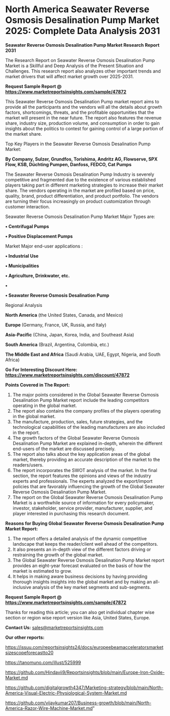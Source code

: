 # North America Seawater Reverse Osmosis Desalination Pump Market 2025: Complete Data Analysis 2031

<strong>Seawater Reverse Osmosis Desalination Pump Market Research Report 2031</strong>

The Research Report on Seawater Reverse Osmosis Desalination Pump Market is a Skillful and Deep Analysis of the Present Situation and Challenges. This research report also analyzes other important trends and market drivers that will affect market growth over 2025-2031.

<strong>Request Sample Report @ <a href=https://www.marketreportsinsights.com/sample/47872>https://www.marketreportsinsights.com/sample/47872</a></strong>

This Seawater Reverse Osmosis Desalination Pump market report aims to provide all the participants and the vendors will all the details about growth factors, shortcomings, threats, and the profitable opportunities that the market will present in the near future. The report also features the revenue share, industry size, production volume, and consumption in order to gain insights about the politics to contest for gaining control of a large portion of the market share.

Top Key Players in the Seawater Reverse Osmosis Desalination Pump Market:

<strong>By Company, Sulzer, Grundfos, Torishima, Andritz AG, Flowserve, SPX Flow, KSB, Düchting Pumpen, Danfoss, FEDCO, Cat Pumps</strong>

The Seawater Reverse Osmosis Desalination Pump Industry is severely competitive and fragmented due to the existence of various established players taking part in different marketing strategies to increase their market share. The vendors operating in the market are profiled based on price, quality, brand, product differentiation, and product portfolio. The vendors are turning their focus increasingly on product customization through customer interaction.

Seawater Reverse Osmosis Desalination Pump Market Major Types are:

<strong>•  Centrifugal Pumps

•  Positive Displacement Pumps</strong>

Market Major end-user applications :

<strong>•  Industrial Use

•  Municipalities

•  Agriculture, Drinkwater, etc.

•  

•  Seawater Reverse Osmosis Desalination Pump</strong>

Regional Analysis

</u><strong><b>North America</b></strong> (the United States, Canada, and Mexico)

<strong><b>Europe </b></strong>(Germany, France, UK, Russia, and Italy)

<strong><b>Asia-Pacific</b></strong> (China, Japan, Korea, India, and Southeast Asia)

<strong><b>South America</b></strong> (Brazil, Argentina, Colombia, etc.)

<strong><b>The Middle East and Africa</b></strong> (Saudi Arabia, UAE, Egypt, Nigeria, and South Africa)

<strong>Go For Interesting Discount Here: <a href=https://www.marketreportsinsights.com/discount/47872>https://www.marketreportsinsights.com/discount/47872</a></strong>

<strong>Points Covered in The Report:</strong>
<ol>
  <li>The major points considered in the Global Seawater Reverse Osmosis Desalination Pump Market report include the leading competitors operating in the global market.</li>
  <li>The report also contains the company profiles of the players operating in the global market.</li>
  <li>The manufacture, production, sales, future strategies, and the technological capabilities of the leading manufacturers are also included in the report.</li>
  <li>The growth factors of the Global Seawater Reverse Osmosis Desalination Pump Market are explained in-depth, wherein the different end-users of the market are discussed precisely.</li>
  <li>The report also talks about the key application areas of the global market, thereby providing an accurate description of the market to the readers/users.</li>
  <li>The report incorporates the SWOT analysis of the market. In the final section, the report features the opinions and views of the industry experts and professionals. The experts analyzed the export/import policies that are favorably influencing the growth of the Global Seawater Reverse Osmosis Desalination Pump Market.</li>
  <li>The report on the Global Seawater Reverse Osmosis Desalination Pump Market is a worthwhile source of information for every policymaker, investor, stakeholder, service provider, manufacturer, supplier, and player interested in purchasing this research document.</li>
</ol>
<strong>Reasons for Buying Global Seawater Reverse Osmosis Desalination Pump Market Report:</strong>

<ol>
  <li>The report offers a detailed analysis of the dynamic competitive landscape that keeps the reader/client well ahead of the competitors.</li>
  <li>It also presents an in-depth view of the different factors driving or restraining the growth of the global market.</li>
  <li>The Global Seawater Reverse Osmosis Desalination Pump Market report provides an eight-year forecast evaluated on the basis of how the market is estimated to grow.</li>
  <li>It helps in making aware business decisions by having providing thorough insights insights into the global market and by making an all-inclusive analysis of the key market segments and sub-segments.</li>
</ol>
<strong>Request Sample Report @ <a href=https://www.marketreportsinsights.com/sample/47872>https://www.marketreportsinsights.com/sample/47872</a></strong>


Thanks for reading this article; you can also get individual chapter wise section or region wise report version like Asia, United States, Europe.

<strong>Contact Us:</strong>
sales@marketreportsinsights.com

<strong>Our other reports:</strong>

<a href=https://issuu.com/reportsinsights24/docs/europeebeamacceleratorsmarketsizescopeforecastto20>https://issuu.com/reportsinsights24/docs/europeebeamacceleratorsmarketsizescopeforecastto20</a>

<a href=https://tanomuno.com/illust/525999>https://tanomuno.com/illust/525999</a>

<a href=https://github.com/Hindavii9/Reportsinsights/blob/main/Europe-Iron-Oxide-Market.md>https://github.com/Hindavii9/Reportsinsights/blob/main/Europe-Iron-Oxide-Market.md</a>

<a href=https://github.com/digitalgrowth4347/Marketing-strategy/blob/main/North-America-Visual-Electric-Physiological-System-Market.md>https://github.com/digitalgrowth4347/Marketing-strategy/blob/main/North-America-Visual-Electric-Physiological-System-Market.md</a>

<a href=https://github.com/vijaykumar207/Business-growth/blob/main/North-America-Razor-Wire-Machine-Market.md>https://github.com/vijaykumar207/Business-growth/blob/main/North-America-Razor-Wire-Machine-Market.md</a>"
